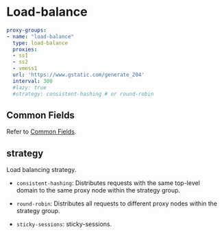 # Load-balance

```{.yaml linenums="1"}
proxy-groups:
- name: "load-balance"
  type: load-balance
  proxies:
  - ss1
  - ss2
  - vmess1
  url: 'https://www.gstatic.com/generate_204'
  interval: 300
  #lazy: true
  #strategy: consistent-hashing # or round-robin
```

## Common Fields

Refer to [Common Fields](./index.md).

## strategy

Load balancing strategy.

* `consistent-hashing`: Distributes requests with the same top-level domain to the same proxy node within the strategy group.

* `round-robin`: Distributes all requests to different proxy nodes within the strategy group.

* `sticky-sessions`: sticky-sessions.
